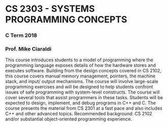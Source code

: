 # CS 2303 - SYSTEMS PROGRAMMING CONCEPTS
### C Term 2018
### Prof. Mike Ciaraldi

This course introduces students to a model of programming where the programming language exposes details of how the hardware stores and executes software. Building from the design concepts covered in CS 2102, this course covers manual memory management, pointers, the machine stack, and input/ output mechanisms. The course will involve large-scale programming exercises and will be designed to help students confront issues of safe programming with system-level constructs. The course will cover several tools that assist programmers in these tasks. Students will be expected to design, implement, and debug programs in C++ and C. The course presents the material from CS 2301 at a fast pace and also includes C++ and other advanced topics. Recommended background: CS 2102 and/or substantial object-oriented programming experience.
